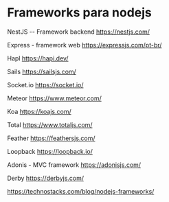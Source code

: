 # Frameworks para nodejs

NestJS -- Framework backend
https://nestjs.com/

Express - framework web
https://expressjs.com/pt-br/

Hapl
https://hapi.dev/

Sails
https://sailsjs.com/

Socket.io
https://socket.io/

Meteor
https://www.meteor.com/

Koa
https://koajs.com/

Total
https://www.totaljs.com/

Feather
https://feathersjs.com/

Loopback
https://loopback.io/

Adonis - MVC framework
https://adonisjs.com/

Derby
https://derbyjs.com/

https://technostacks.com/blog/nodejs-frameworks/

